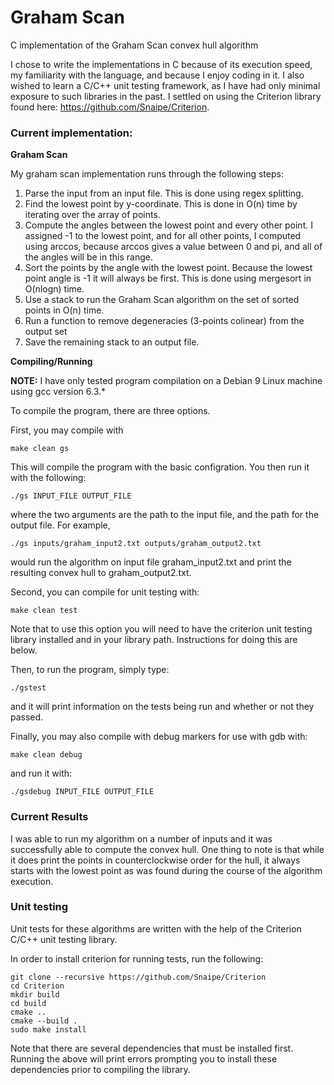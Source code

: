 # Graham Scan

C implementation of the Graham Scan convex hull algorithm

I chose to write the implementations in C because of its execution speed,
my familiarity with the language, and because I enjoy coding in it. I also
wished to learn a C/C++ unit testing framework, as I have had only minimal exposure
to such libraries in the past. I settled on using the Criterion library found here:
https://github.com/Snaipe/Criterion. 

### Current implementation:

**Graham Scan**

My graham scan implementation runs through the following steps:

1) Parse the input from an input file. This is done using regex splitting.
2) Find the lowest point by y-coordinate. This is done in O(n) time by iterating over the array of points.
3) Compute the angles between the lowest point and every other point. I assigned -1 to the lowest point, 
and for all other points, I computed using arccos, because arccos gives a value between 0 and pi, and
all of the angles will be in this range.
4) Sort the points by the angle with the lowest point. Because the lowest point angle is -1 it will always be first. This
is done using mergesort in O(nlogn) time.
5) Use a stack to run the Graham Scan algorithm on the set of sorted points in O(n) time.
6) Run a function to remove degeneracies (3-points colinear) from the output set
7) Save the remaining stack to an output file.

**Compiling/Running**

**NOTE:** I have only tested program compilation on a Debian 9 Linux machine using gcc version 6.3.*

To compile the program, there are three options.  

First, you may compile with
```
make clean gs
```
This will compile the program with the basic configration. You then run it with the following:
```
./gs INPUT_FILE OUTPUT_FILE
```
where the two arguments are the path to the input file, and the path for the output file. For example,
```
./gs inputs/graham_input2.txt outputs/graham_output2.txt
```
would run the algorithm on input file graham_input2.txt and print the resulting convex hull to graham_output2.txt.

Second, you can compile for unit testing with:
```
make clean test
```
Note that to use this option you will need to have the criterion unit testing library installed and in your library path. Instructions for doing this are below.

Then, to run the program, simply type:
```
./gstest
```
and it will print information on the tests being run and whether or not they passed.

Finally, you may also compile with debug markers for use with gdb with:
```
make clean debug
```
and run it with:
```
./gsdebug INPUT_FILE OUTPUT_FILE
```
### Current Results

I was able to run my algorithm on a number of inputs and it was successfully able to compute the convex hull. One thing to note is that while it does print the points in counterclockwise order for the hull, it always starts with the lowest point as was found during the course of the algorithm execution.


### Unit testing

Unit tests for these algorithms are written with the help of the Criterion C/C++ unit testing library.

In order to install criterion for running tests, run the following:
```
git clone --recursive https://github.com/Snaipe/Criterion
cd Criterion
mkdir build
cd build
cmake ..
cmake --build .
sudo make install
```

Note that there are several dependencies that must be installed first. Running the above will print errors prompting you to install these dependencies prior to compiling the library.
